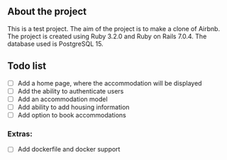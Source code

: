 ## About the project

This is a test project. The aim of the project is to make a clone of Airbnb. The project is created using Ruby 3.2.0 and Ruby on Rails 7.0.4. The database used is PostgreSQL 15.

## Todo list

- [ ] Add a home page, where the accommodation will be displayed
- [ ] Add the ability to authenticate users
- [ ] Add an accommodation model
- [ ] Add ability to add housing information
- [ ] Add option to book accommodations

### Extras:

- [ ] Add dockerfile and docker support
